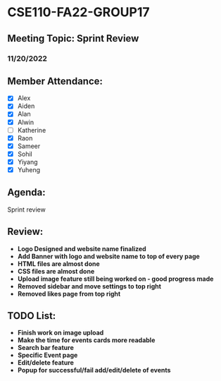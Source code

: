 # CSE110-FA22-GROUP17
## Meeting Topic: Sprint Review
### 11/20/2022 

## Member Attendance:
- [x] Alex
- [x] Aiden
- [x] Alan
- [x] Alwin
- [ ] Katherine
- [x] Raon
- [x] Sameer
- [x] Sohil
- [x] Yiyang
- [x] Yuheng

## Agenda:
  Sprint review
  
## Review: 
 - **Logo Designed and website name finalized**
 - **Add Banner with logo and website name to top of every page**
 - **HTML files are almost done**
 - **CSS files are almost done**
 - **Upload image feature still being worked on - good progress made**
 - **Removed sidebar and move settings to top right**
 - **Removed likes page from top right**
  
## TODO List:
 - **Finish work on image upload**
 - **Make the time for events cards more readable**
 - **Search bar feature**
 - **Specific Event page**
 - **Edit/delete feature**
 - **Popup for successful/fail add/edit/delete of events**
